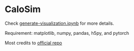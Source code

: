 # CaloSim

Check [generate-visualization.ipynb](https://github.com/Seattle-2022/CaloSim/blob/main/scripts/generate-visualization.ipynb) for more details.

Requirement: matplotlib, numpy, pandas, h5py, and pytorch

Most credits to [official repo](https://github.com/OzAmram/CaloDiffusionPaper)
